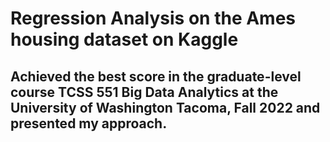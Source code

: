 # Regression Analysis on the Ames housing dataset on Kaggle
## Achieved the best score in the graduate-level course TCSS 551 Big Data Analytics at the University of Washington Tacoma, Fall 2022 and presented my approach.
